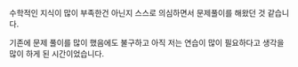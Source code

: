 수학적인 지식이 많이 부족한건 아닌지 스스로 의심하면서 문제풀이를 해왔던 것 같습니다. 

기존에 문제 풀이를 많이 했음에도 불구하고 아직 저는 연습이 많이 필요하다고 생각을 많이 하게 된 시간이었습니다. 



